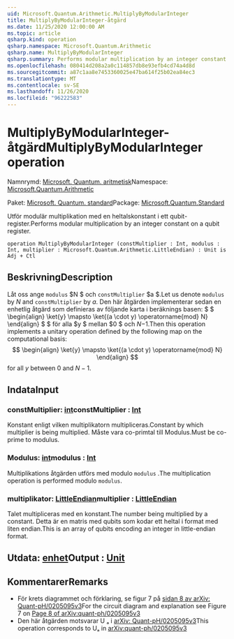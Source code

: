 ```yaml
---
uid: Microsoft.Quantum.Arithmetic.MultiplyByModularInteger
title: MultiplyByModularInteger-åtgärd
ms.date: 11/25/2020 12:00:00 AM
ms.topic: article
qsharp.kind: operation
qsharp.namespace: Microsoft.Quantum.Arithmetic
qsharp.name: MultiplyByModularInteger
qsharp.summary: Performs modular multiplication by an integer constant on a qubit register.
ms.openlocfilehash: 080414d208a2a0c114857db8e93efb4cd74a4d8d
ms.sourcegitcommit: a87c1aa8e7453360025e47ba614f25b02ea84ec3
ms.translationtype: MT
ms.contentlocale: sv-SE
ms.lasthandoff: 11/26/2020
ms.locfileid: "96222583"
---
```

# <a name="multiplybymodularinteger-operation"></a><span data-ttu-id="9c583-102">MultiplyByModularInteger-åtgärd</span><span class="sxs-lookup"><span data-stu-id="9c583-102">MultiplyByModularInteger operation</span></span>

<span data-ttu-id="9c583-103">Namnrymd: [Microsoft. Quantum. aritmetisk](xref:Microsoft.Quantum.Arithmetic)</span><span class="sxs-lookup"><span data-stu-id="9c583-103">Namespace: [Microsoft.Quantum.Arithmetic](xref:Microsoft.Quantum.Arithmetic)</span></span>

<span data-ttu-id="9c583-104">Paket: [Microsoft. Quantum. standard](https://nuget.org/packages/Microsoft.Quantum.Standard)</span><span class="sxs-lookup"><span data-stu-id="9c583-104">Package: [Microsoft.Quantum.Standard](https://nuget.org/packages/Microsoft.Quantum.Standard)</span></span>


<span data-ttu-id="9c583-105">Utför modulär multiplikation med en heltalskonstant i ett qubit-register.</span><span class="sxs-lookup"><span data-stu-id="9c583-105">Performs modular multiplication by an integer constant on a qubit register.</span></span>

```qsharp
operation MultiplyByModularInteger (constMultiplier : Int, modulus : Int, multiplier : Microsoft.Quantum.Arithmetic.LittleEndian) : Unit is Adj + Ctl
```


## <a name="description"></a><span data-ttu-id="9c583-106">Beskrivning</span><span class="sxs-lookup"><span data-stu-id="9c583-106">Description</span></span>

<span data-ttu-id="9c583-107">Låt oss ange `modulus` $N $ och `constMultiplier` $a $.</span><span class="sxs-lookup"><span data-stu-id="9c583-107">Let us denote `modulus` by $N$ and `constMultiplier` by $a$.</span></span>
<span data-ttu-id="9c583-108">Den här åtgärden implementerar sedan en enhetlig åtgärd som definieras av följande karta i beräknings basen: $ $ \begin{align} \ket{y} \mapsto \ket{(a \cdot y) \operatorname{mod} N} \end{align} $ $ för alla $y $ mellan $0 $ och $N-$1.</span><span class="sxs-lookup"><span data-stu-id="9c583-108">Then this operation implements a unitary operation defined by the following map on the computational basis: $$ \begin{align} \ket{y} \mapsto \ket{(a \cdot y) \operatorname{mod} N} \end{align} $$ for all $y$ between $0$ and $N - 1$.</span></span>

## <a name="input"></a><span data-ttu-id="9c583-109">Indata</span><span class="sxs-lookup"><span data-stu-id="9c583-109">Input</span></span>

### <a name="constmultiplier--int"></a><span data-ttu-id="9c583-110">constMultiplier: [int](xref:microsoft.quantum.lang-ref.int)</span><span class="sxs-lookup"><span data-stu-id="9c583-110">constMultiplier : [Int](xref:microsoft.quantum.lang-ref.int)</span></span>

<span data-ttu-id="9c583-111">Konstant enligt vilken multiplikatorn multipliceras.</span><span class="sxs-lookup"><span data-stu-id="9c583-111">Constant by which multiplier is being multiplied.</span></span> <span data-ttu-id="9c583-112">Måste vara co-primtal till Modulus.</span><span class="sxs-lookup"><span data-stu-id="9c583-112">Must be co-prime to modulus.</span></span>


### <a name="modulus--int"></a><span data-ttu-id="9c583-113">Modulus: [int](xref:microsoft.quantum.lang-ref.int)</span><span class="sxs-lookup"><span data-stu-id="9c583-113">modulus : [Int](xref:microsoft.quantum.lang-ref.int)</span></span>

<span data-ttu-id="9c583-114">Multiplikations åtgärden utförs med modulo `modulus` .</span><span class="sxs-lookup"><span data-stu-id="9c583-114">The multiplication operation is performed modulo `modulus`.</span></span>


### <a name="multiplier--littleendian"></a><span data-ttu-id="9c583-115">multiplikator: [LittleEndian](xref:Microsoft.Quantum.Arithmetic.LittleEndian)</span><span class="sxs-lookup"><span data-stu-id="9c583-115">multiplier : [LittleEndian](xref:Microsoft.Quantum.Arithmetic.LittleEndian)</span></span>

<span data-ttu-id="9c583-116">Talet multipliceras med en konstant.</span><span class="sxs-lookup"><span data-stu-id="9c583-116">The number being multiplied by a constant.</span></span>
<span data-ttu-id="9c583-117">Detta är en matris med qubits som kodar ett heltal i format med liten endian.</span><span class="sxs-lookup"><span data-stu-id="9c583-117">This is an array of qubits encoding an integer in little-endian format.</span></span>



## <a name="output--unit"></a><span data-ttu-id="9c583-118">Utdata: [enhet](xref:microsoft.quantum.lang-ref.unit)</span><span class="sxs-lookup"><span data-stu-id="9c583-118">Output : [Unit](xref:microsoft.quantum.lang-ref.unit)</span></span>



## <a name="remarks"></a><span data-ttu-id="9c583-119">Kommentarer</span><span class="sxs-lookup"><span data-stu-id="9c583-119">Remarks</span></span>

- <span data-ttu-id="9c583-120">För krets diagrammet och förklaring, se figur 7 på [sidan 8 av arXiv: Quant-pH/0205095v3](https://arxiv.org/pdf/quant-ph/0205095v3.pdf#page=8)</span><span class="sxs-lookup"><span data-stu-id="9c583-120">For the circuit diagram and explanation see Figure 7 on [Page 8 of arXiv:quant-ph/0205095v3](https://arxiv.org/pdf/quant-ph/0205095v3.pdf#page=8)</span></span>
- <span data-ttu-id="9c583-121">Den här åtgärden motsvarar U ₐ i [arXiv: Quant-pH/0205095v3](https://arxiv.org/pdf/quant-ph/0205095v3.pdf)</span><span class="sxs-lookup"><span data-stu-id="9c583-121">This operation corresponds to Uₐ in [arXiv:quant-ph/0205095v3](https://arxiv.org/pdf/quant-ph/0205095v3.pdf)</span></span>